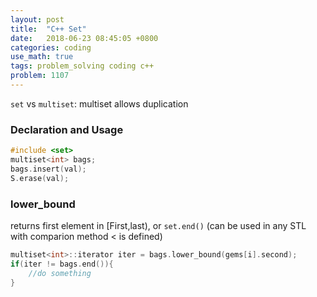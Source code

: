 ```yaml
---
layout: post
title:  "C++ Set"
date:   2018-06-23 08:45:05 +0800
categories: coding
use_math: true
tags: problem_solving coding c++
problem: 1107
---
```


`set` vs `multiset`: multiset allows duplication

### Declaration and Usage
```c++
#include <set>
multiset<int> bags;
bags.insert(val);
S.erase(val);
```

### lower_bound
returns first element in [First,last), or `set.end()` (can be used in any STL with comparion method < is defined)
```c++
multiset<int>::iterator iter = bags.lower_bound(gems[i].second);
if(iter != bags.end()){
	//do something
}
```